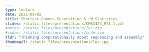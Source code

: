 ```yaml
---
type: lecture
date: 2021-09-02
title: Shortest Common Superstring & LW Statistics
slides: /static_files/presentations/CMSC423_F21_1.pdf
#notes: /static_files/presentations/lec.zip
#codes: /static_files/presentations/code.zip
tldr: "Thinking computationally about sequencing and assembly"
thumbnail: /static_files/presentations/lec.jpg
---
```

